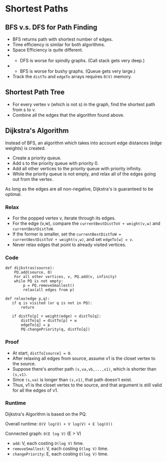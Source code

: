 # Shortest Paths

## BFS v.s. DFS for Path Finding

* BFS returns path with shortest number of edges.
* Time efficiency is similar for both algorithms.
* Space Efficiency is quite different.
* * DFS is worse for spindly graphs. \(Call stack gets very deep.\)
* * BFS is worse for bushy graphs. \(Queue gets very large.\)
* Track the `distTo` and `edgeTo` arrays requires `Θ(V)` memory.

## Shortest Path Tree

* For every vertex v \(which is not s\) in the graph, find the shortest path from s to v.
* Combine all the edges that the algorithm found above.

## Dijkstra's Algorithm

Instead of BFS, an algorithm which takes into account edge distances \(edge weights\) is created.

* Create a priority queue.
* Add s to the priority queue with priority 0. 
* Add all other vertices to the priority queue with priority infinity.
* While the priority queue is not empty, and relax all of the edges going out from the vertex.

As long as the edges are all non-negative, Dijkstra's is guaranteed to be optimal.

### Relax

* For the popped vertex v, iterate through its edges.
* For the edge \(v,w\), compare the `currentBestDistToV + weight(v,w)` and `currentBestDistToW`.
* If the former is smaller, set the `currentBestDistToW = currentBestDistToV + weight(v,w)`, and set `edgeTo[w] = v`.
* Never relax edges that point to already visited vertices.

### Code

```text
def dijkstras(source):
    PQ.add(source, 0)
    For all other vertices, v, PQ.add(v, infinity)
    while PQ is not empty:
        p = PQ.removeSmallest()
        relax(all edges from p)

def relax(edge p,q):
   if q is visited (or q is not in PQ):
       return

   if distTo[p] + weight(edge) < distTo[q]:
       distTo[q] = distTo[p] + w
       edgeTo[q] = p
       PQ.changePriority(q, distTo[q])
```

### Proof

* At start, `distTo[source] = 0`.
* After relaxing all edges from source, assume v1 is the closet vertex to the source.
* Suppose there's another path `(s,va,vb,...,v1)`, which is shorter than `(s,v1)`.
* Since `(s,va)` is longer than `(s,v1)`, that path doesn't exist.
* Thus, v1 is the closet vertex to the source, and that argument is still valid for all the edges of v1.

### Runtime

Dijkstra's Algorithm is based on the PQ.

Overall runtime: `O(V log(V) + V log(V) + E log(V))`

Connected graph: `O(E log V)` \(E &gt; V\)

* `add`: V, each costing `O(log V)` time.
* `removeSmallest`: V, each costing `O(log V)` time.
* `changePriority`: E, each costing `O(log V)` time.

